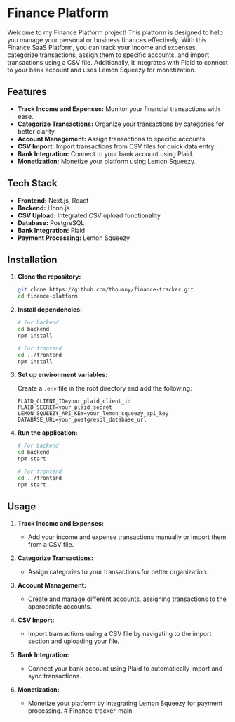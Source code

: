 # Finance Platform

Welcome to my Finance Platform project! This platform is designed to help you manage your personal or business finances effectively. With this Finance SaaS Platform, you can track your income and expenses, categorize transactions, assign them to specific accounts, and import transactions using a CSV file. Additionally, it integrates with Plaid to connect to your bank account and uses Lemon Squeezy for monetization.

## Features

- **Track Income and Expenses:** Monitor your financial transactions with ease.
- **Categorize Transactions:** Organize your transactions by categories for better clarity.
- **Account Management:** Assign transactions to specific accounts.
- **CSV Import:** Import transactions from CSV files for quick data entry.
- **Bank Integration:** Connect to your bank account using Plaid.
- **Monetization:** Monetize your platform using Lemon Squeezy.

## Tech Stack

- **Frontend:** Next.js, React
- **Backend:** Hono.js
- **CSV Upload:** Integrated CSV upload functionality
- **Database:** PostgreSQL
- **Bank Integration:** Plaid
- **Payment Processing:** Lemon Squeezy

## Installation

1. **Clone the repository:**

   ```bash
   git clone https://github.com/thounny/finance-tracker.git
   cd finance-platform
   ```

2. **Install dependencies:**

   ```bash
   # For backend
   cd backend
   npm install

   # For frontend
   cd ../frontend
   npm install
   ```

3. **Set up environment variables:**

   Create a `.env` file in the root directory and add the following:

   ```env
   PLAID_CLIENT_ID=your_plaid_client_id
   PLAID_SECRET=your_plaid_secret
   LEMON_SQUEEZY_API_KEY=your_lemon_squeezy_api_key
   DATABASE_URL=your_postgresql_database_url
   ```

4. **Run the application:**

   ```bash
   # For backend
   cd backend
   npm start

   # For frontend
   cd ../frontend
   npm start
   ```

## Usage

1. **Track Income and Expenses:**

   - Add your income and expense transactions manually or import them from a CSV file.

2. **Categorize Transactions:**

   - Assign categories to your transactions for better organization.

3. **Account Management:**

   - Create and manage different accounts, assigning transactions to the appropriate accounts.

4. **CSV Import:**

   - Import transactions using a CSV file by navigating to the import section and uploading your file.

5. **Bank Integration:**

   - Connect your bank account using Plaid to automatically import and sync transactions.

6. **Monetization:**
   - Monetize your platform by integrating Lemon Squeezy for payment processing.
#   F i n a n c e - t r a c k e r - m a i n  
 